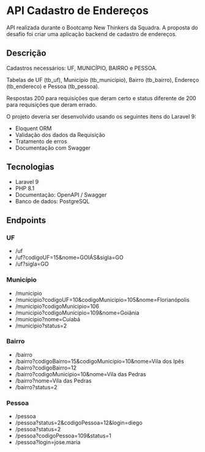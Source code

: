 # API Cadastro de Endereços
API realizada durante o Bootcamp New Thinkers da Squadra.
A proposta do desafio foi criar uma aplicação backend de cadastro de endereços.

## Descrição
Cadastros necessários: UF, MUNICÍPIO, BAIRRO e PESSOA.

Tabelas de UF (tb_uf), Município (tb_municipio), Bairro (tb_bairro), Endereço (tb_endereco) e Pessoa (tb_pessoa).

Respostas 200 para requisições que deram certo e status diferente de 200 para requisições que deram errado.

O projeto deveria ser desenvolvido usando os seguintes itens do Laravel 9:
- Eloquent ORM
- Validação dos dados da Requisição
- Tratamento de erros
- Documentação com Swagger

## Tecnologias
- Laravel 9
- PHP 8.1
- Documentação: OpenAPI / Swagger
- Banco de dados: PostgreSQL

## Endpoints
### UF
- /uf 
- /uf?codigoUF=15&nome=GOIÁS&sigla=GO
- /uf?sigla=GO

### Município
- /municipio 
- /municipio?codigoUF=10&codigoMunicipio=105&nome=Florianópolis
- /municipio?codigoMunicipio=106
- /municipio?codigoMunicipio=109&nome=Goiânia
- /municipio?nome=Cuiabá
- /municipio?status=2

### Bairro
- /bairro 
- /bairro?codigoBairro=15&codigoMunicipio=10&nome=Vila dos Ipês
- /bairro?codigoBairro=12
- /bairro?codigoMunicipio=10&nome=Vila das Pedras
- /bairro?nome=Vila das Pedras
- /bairro?status=2

### Pessoa
- /pessoa
- /pessoa?status=2&codigoPessoa=12&login=diego
- /pessoa?status=2
- /pessoa?codigoPessoa=109&status=1
- /pessoa?login=jose.maria
